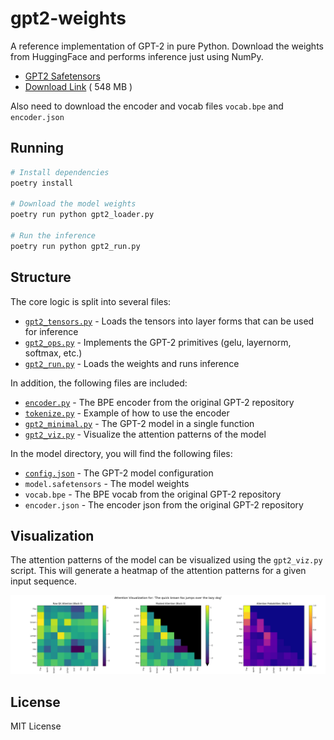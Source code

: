 # gpt2-weights

A reference implementation of GPT-2 in pure Python. Download the weights from
HuggingFace and performs inference just using NumPy.

* [GPT2 Safetensors](https://huggingface.co/openai-community/gpt2/blob/main/model.safetensors)
* [Download Link](https://huggingface.co/openai-community/gpt2/resolve/main/model.safetensors) ( 548 MB )

Also need to download the encoder and vocab files `vocab.bpe` and `encoder.json`


## Running

```bash
# Install dependencies
poetry install

# Download the model weights
poetry run python gpt2_loader.py

# Run the inference
poetry run python gpt2_run.py
```

## Structure

The core logic is split into several files:

* [`gpt2_tensors.py`](gpt2_tensors.py) - Loads the tensors into layer forms that can be used for inference
* [`gpt2_ops.py`](gpt2_ops.py) - Implements the GPT-2 primitives (gelu, layernorm, softmax, etc.)
* [`gpt2_run.py`](gpt2_run.py) - Loads the weights and runs inference

In addition, the following files are included:

* [`encoder.py`](encoder.py) - The BPE encoder from the original GPT-2 repository
* [`tokenize.py`](tokenize.py) - Example of how to use the encoder
* [`gpt2_minimal.py`](gpt2_minimal.py) - The GPT-2 model in a single function
* [`gpt2_viz.py`](gpt2_viz.py) - Visualize the attention patterns of the model

In the model directory, you will find the following files:

* [`config.json`](model/config.json) - The GPT-2 model configuration
* `model.safetensors` - The model weights
* `vocab.bpe` - The BPE vocab from the original GPT-2 repository
* `encoder.json` - The encoder json from the original GPT-2 repository

## Visualization

The attention patterns of the model can be visualized using the `gpt2_viz.py` script. This will generate a heatmap of the attention patterns for a given input sequence.

![](./attention.png)

## License

MIT License
